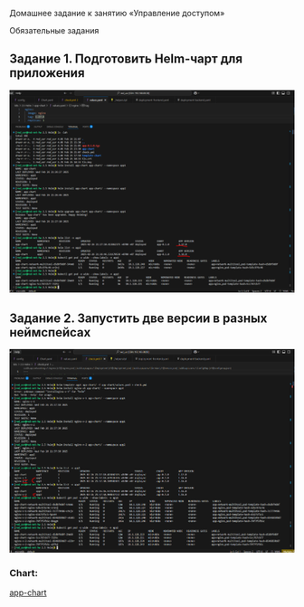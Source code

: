 Домашнее задание к занятию «Управление доступом»

Обязательные задания

## Задание 1. Подготовить Helm-чарт для приложения

![alt text](image.png)

## Задание 2. Запустить две версии в разных неймспейсах

![alt text](image-1.png)

### Chart:

[app-chart](app-chart)
